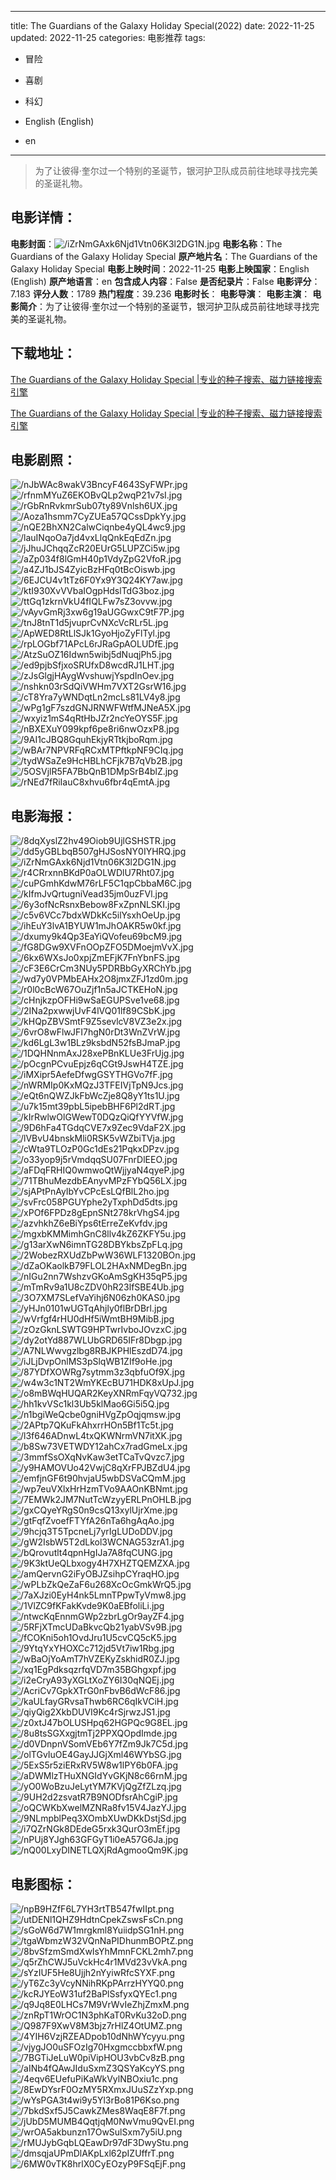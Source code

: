 
---
title: The Guardians of the Galaxy Holiday Special(2022)
date: 2022-11-25
updated: 2022-11-25
categories: 电影推荐
tags:
- 冒险
- 喜剧
- 科幻

- English (English)
- en
---


> 为了让彼得·奎尔过一个特别的圣诞节，银河护卫队成员前往地球寻找完美的圣诞礼物。

## **电影详情**：

**电影封面**：<img src="https://image.tmdb.org/t/p/w200/iZrNmGAxk6Njd1Vtn06K3l2DG1N.jpg" alt="/iZrNmGAxk6Njd1Vtn06K3l2DG1N.jpg" title="/iZrNmGAxk6Njd1Vtn06K3l2DG1N.jpg">
**电影名称**：The Guardians of the Galaxy Holiday Special
**原产地片名**：The Guardians of the Galaxy Holiday Special
**电影上映时间**：2022-11-25
**电影上映国家**：English (English)
**原产地语言**：en
**包含成人内容**：False
**是否纪录片**：False
**电影评分**：7.183
**评分人数**：1789
**热门程度**：39.236
**电影时长**：
**电影导演**：
**电影主演**：
**电影简介**：为了让彼得·奎尔过一个特别的圣诞节，银河护卫队成员前往地球寻找完美的圣诞礼物。

## **下载地址**：
[The Guardians of the Galaxy Holiday Special |专业的种子搜索、磁力链接搜索引擎](https://movie.amd794.com:2083/?search=The%20Guardians%20of%20the%20Galaxy%20Holiday%20Special&ordering=&mode=match_phrase&page_size=10&page=1)

[The Guardians of the Galaxy Holiday Special |专业的种子搜索、磁力链接搜索引擎](https://movie.amd794.com:2083/?search=The%20Guardians%20of%20the%20Galaxy%20Holiday%20Special&ordering=&mode=match_phrase&page_size=10&page=1)
 

## **电影剧照**：
<img src="https://image.tmdb.org/t/p/original/nJbWAc8wakV3BncyF4643SyFWPr.jpg" alt="/nJbWAc8wakV3BncyF4643SyFWPr.jpg" title="/nJbWAc8wakV3BncyF4643SyFWPr.jpg"><img src="https://image.tmdb.org/t/p/original/rfnmMYuZ6EKOBvQLp2wqP21v7sI.jpg" alt="/rfnmMYuZ6EKOBvQLp2wqP21v7sI.jpg" title="/rfnmMYuZ6EKOBvQLp2wqP21v7sI.jpg"><img src="https://image.tmdb.org/t/p/original/rGbRnRvkmrSub07ty89Vnlsh6UX.jpg" alt="/rGbRnRvkmrSub07ty89Vnlsh6UX.jpg" title="/rGbRnRvkmrSub07ty89Vnlsh6UX.jpg"><img src="https://image.tmdb.org/t/p/original/Aoza1hsmm7CyZUEa57QCssDpkYy.jpg" alt="/Aoza1hsmm7CyZUEa57QCssDpkYy.jpg" title="/Aoza1hsmm7CyZUEa57QCssDpkYy.jpg"><img src="https://image.tmdb.org/t/p/original/nQE2BhXN2CalwCiqnbe4yQL4wc9.jpg" alt="/nQE2BhXN2CalwCiqnbe4yQL4wc9.jpg" title="/nQE2BhXN2CalwCiqnbe4yQL4wc9.jpg"><img src="https://image.tmdb.org/t/p/original/lauINqoOa7jd4vxLlqQnkEqEdZn.jpg" alt="/lauINqoOa7jd4vxLlqQnkEqEdZn.jpg" title="/lauINqoOa7jd4vxLlqQnkEqEdZn.jpg"><img src="https://image.tmdb.org/t/p/original/jJhuJChqqZcR20EUrG5LUPZCi5w.jpg" alt="/jJhuJChqqZcR20EUrG5LUPZCi5w.jpg" title="/jJhuJChqqZcR20EUrG5LUPZCi5w.jpg"><img src="https://image.tmdb.org/t/p/original/aZp034f8lGmH40p1VdyZpG2VfoR.jpg" alt="/aZp034f8lGmH40p1VdyZpG2VfoR.jpg" title="/aZp034f8lGmH40p1VdyZpG2VfoR.jpg"><img src="https://image.tmdb.org/t/p/original/a4ZJ1bJS4ZyicBzHFq0tBcOiswb.jpg" alt="/a4ZJ1bJS4ZyicBzHFq0tBcOiswb.jpg" title="/a4ZJ1bJS4ZyicBzHFq0tBcOiswb.jpg"><img src="https://image.tmdb.org/t/p/original/6EJCU4v1tTz6F0Yx9Y3Q24KY7aw.jpg" alt="/6EJCU4v1tTz6F0Yx9Y3Q24KY7aw.jpg" title="/6EJCU4v1tTz6F0Yx9Y3Q24KY7aw.jpg"><img src="https://image.tmdb.org/t/p/original/ktI930XvVVbaIOgpHdslTdG3boz.jpg" alt="/ktI930XvVVbaIOgpHdslTdG3boz.jpg" title="/ktI930XvVVbaIOgpHdslTdG3boz.jpg"><img src="https://image.tmdb.org/t/p/original/ttGq1zkrnVkU4fIQLFw7sZ3ovvw.jpg" alt="/ttGq1zkrnVkU4fIQLFw7sZ3ovvw.jpg" title="/ttGq1zkrnVkU4fIQLFw7sZ3ovvw.jpg"><img src="https://image.tmdb.org/t/p/original/vAyvGmRj3xw6g19aUGGwxC9tF7P.jpg" alt="/vAyvGmRj3xw6g19aUGGwxC9tF7P.jpg" title="/vAyvGmRj3xw6g19aUGGwxC9tF7P.jpg"><img src="https://image.tmdb.org/t/p/original/tnJ8tnT1d5jvuprCvNXcVcRLr5L.jpg" alt="/tnJ8tnT1d5jvuprCvNXcVcRLr5L.jpg" title="/tnJ8tnT1d5jvuprCvNXcVcRLr5L.jpg"><img src="https://image.tmdb.org/t/p/original/ApWED8RtLlSJk1GyoHjoZyFlTyl.jpg" alt="/ApWED8RtLlSJk1GyoHjoZyFlTyl.jpg" title="/ApWED8RtLlSJk1GyoHjoZyFlTyl.jpg"><img src="https://image.tmdb.org/t/p/original/rpLOGbf71APcL6rJRaGpAOLUDfE.jpg" alt="/rpLOGbf71APcL6rJRaGpAOLUDfE.jpg" title="/rpLOGbf71APcL6rJRaGpAOLUDfE.jpg"><img src="https://image.tmdb.org/t/p/original/AtzSuOZ16Idwn5wibj5dNuqjPh5.jpg" alt="/AtzSuOZ16Idwn5wibj5dNuqjPh5.jpg" title="/AtzSuOZ16Idwn5wibj5dNuqjPh5.jpg"><img src="https://image.tmdb.org/t/p/original/ed9pjbSfjxoSRUfxD8wcdRJ1LHT.jpg" alt="/ed9pjbSfjxoSRUfxD8wcdRJ1LHT.jpg" title="/ed9pjbSfjxoSRUfxD8wcdRJ1LHT.jpg"><img src="https://image.tmdb.org/t/p/original/zJsGlgjHAygWvshuwjYspdInOev.jpg" alt="/zJsGlgjHAygWvshuwjYspdInOev.jpg" title="/zJsGlgjHAygWvshuwjYspdInOev.jpg"><img src="https://image.tmdb.org/t/p/original/nshkn03rSdQiVWHm7VXT2GsrW16.jpg" alt="/nshkn03rSdQiVWHm7VXT2GsrW16.jpg" title="/nshkn03rSdQiVWHm7VXT2GsrW16.jpg"><img src="https://image.tmdb.org/t/p/original/cT8Yra7yWNDqtLn2mcLs81LV4y8.jpg" alt="/cT8Yra7yWNDqtLn2mcLs81LV4y8.jpg" title="/cT8Yra7yWNDqtLn2mcLs81LV4y8.jpg"><img src="https://image.tmdb.org/t/p/original/wPg1gF7szdGNJRNWFWtfMJNeA5X.jpg" alt="/wPg1gF7szdGNJRNWFWtfMJNeA5X.jpg" title="/wPg1gF7szdGNJRNWFWtfMJNeA5X.jpg"><img src="https://image.tmdb.org/t/p/original/wxyiz1mS4qRtHbJZr2ncYeOYS5F.jpg" alt="/wxyiz1mS4qRtHbJZr2ncYeOYS5F.jpg" title="/wxyiz1mS4qRtHbJZr2ncYeOYS5F.jpg"><img src="https://image.tmdb.org/t/p/original/nBXEXuY099kpf6pe8ri6nwOzxP8.jpg" alt="/nBXEXuY099kpf6pe8ri6nwOzxP8.jpg" title="/nBXEXuY099kpf6pe8ri6nwOzxP8.jpg"><img src="https://image.tmdb.org/t/p/original/9AI1cJBQ8GquhEkjyRTtkjboRqm.jpg" alt="/9AI1cJBQ8GquhEkjyRTtkjboRqm.jpg" title="/9AI1cJBQ8GquhEkjyRTtkjboRqm.jpg"><img src="https://image.tmdb.org/t/p/original/wBAr7NPVRFqRCxMTPftkpNF9CIq.jpg" alt="/wBAr7NPVRFqRCxMTPftkpNF9CIq.jpg" title="/wBAr7NPVRFqRCxMTPftkpNF9CIq.jpg"><img src="https://image.tmdb.org/t/p/original/tydWSaZe9HcHBLhCFjk7B7qVb2B.jpg" alt="/tydWSaZe9HcHBLhCFjk7B7qVb2B.jpg" title="/tydWSaZe9HcHBLhCFjk7B7qVb2B.jpg"><img src="https://image.tmdb.org/t/p/original/5OSVjlR5FA7BbQnB1DMpSrB4blZ.jpg" alt="/5OSVjlR5FA7BbQnB1DMpSrB4blZ.jpg" title="/5OSVjlR5FA7BbQnB1DMpSrB4blZ.jpg"><img src="https://image.tmdb.org/t/p/original/rNEd7fRiIauC8xhvu6fbr4qEmtA.jpg" alt="/rNEd7fRiIauC8xhvu6fbr4qEmtA.jpg" title="/rNEd7fRiIauC8xhvu6fbr4qEmtA.jpg">

## **电影海报**：
<img src="https://image.tmdb.org/t/p/original/8dqXyslZ2hv49Oiob9UjlGSHSTR.jpg" alt="/8dqXyslZ2hv49Oiob9UjlGSHSTR.jpg" title="/8dqXyslZ2hv49Oiob9UjlGSHSTR.jpg"><img src="https://image.tmdb.org/t/p/original/dd5yGBLbqB507gHJSosNY0IYHRQ.jpg" alt="/dd5yGBLbqB507gHJSosNY0IYHRQ.jpg" title="/dd5yGBLbqB507gHJSosNY0IYHRQ.jpg"><img src="https://image.tmdb.org/t/p/original/iZrNmGAxk6Njd1Vtn06K3l2DG1N.jpg" alt="/iZrNmGAxk6Njd1Vtn06K3l2DG1N.jpg" title="/iZrNmGAxk6Njd1Vtn06K3l2DG1N.jpg"><img src="https://image.tmdb.org/t/p/original/r4CRrxnnBKdP0aOLWDlU7Rht07.jpg" alt="/r4CRrxnnBKdP0aOLWDlU7Rht07.jpg" title="/r4CRrxnnBKdP0aOLWDlU7Rht07.jpg"><img src="https://image.tmdb.org/t/p/original/cuPGmhKdwM76rLF5C1qpCbbaM6C.jpg" alt="/cuPGmhKdwM76rLF5C1qpCbbaM6C.jpg" title="/cuPGmhKdwM76rLF5C1qpCbbaM6C.jpg"><img src="https://image.tmdb.org/t/p/original/kIfmJvQrtugniVead35jm0uzFVl.jpg" alt="/kIfmJvQrtugniVead35jm0uzFVl.jpg" title="/kIfmJvQrtugniVead35jm0uzFVl.jpg"><img src="https://image.tmdb.org/t/p/original/6y3ofNcRsnxBebow8FxZpnNLSKI.jpg" alt="/6y3ofNcRsnxBebow8FxZpnNLSKI.jpg" title="/6y3ofNcRsnxBebow8FxZpnNLSKI.jpg"><img src="https://image.tmdb.org/t/p/original/c5v6VCc7bdxWDkKc5ilYsxhOeUp.jpg" alt="/c5v6VCc7bdxWDkKc5ilYsxhOeUp.jpg" title="/c5v6VCc7bdxWDkKc5ilYsxhOeUp.jpg"><img src="https://image.tmdb.org/t/p/original/ihEuY3lvA1BYUW1mJhOAKR5w0kf.jpg" alt="/ihEuY3lvA1BYUW1mJhOAKR5w0kf.jpg" title="/ihEuY3lvA1BYUW1mJhOAKR5w0kf.jpg"><img src="https://image.tmdb.org/t/p/original/dxumy9k4Qp3EaYiQVofeu69bcM9.jpg" alt="/dxumy9k4Qp3EaYiQVofeu69bcM9.jpg" title="/dxumy9k4Qp3EaYiQVofeu69bcM9.jpg"><img src="https://image.tmdb.org/t/p/original/fG8DGw9XVFnOOpZFO5DMoejmVvX.jpg" alt="/fG8DGw9XVFnOOpZFO5DMoejmVvX.jpg" title="/fG8DGw9XVFnOOpZFO5DMoejmVvX.jpg"><img src="https://image.tmdb.org/t/p/original/6kx6WXsJo0xpjZmEFjK7FnYbnFS.jpg" alt="/6kx6WXsJo0xpjZmEFjK7FnYbnFS.jpg" title="/6kx6WXsJo0xpjZmEFjK7FnYbnFS.jpg"><img src="https://image.tmdb.org/t/p/original/cF3E6CrCm3NUy5PDRBbGyXRChYb.jpg" alt="/cF3E6CrCm3NUy5PDRBbGyXRChYb.jpg" title="/cF3E6CrCm3NUy5PDRBbGyXRChYb.jpg"><img src="https://image.tmdb.org/t/p/original/wd7y0VPMbEAHx2O8jmxZFJ1zd0m.jpg" alt="/wd7y0VPMbEAHx2O8jmxZFJ1zd0m.jpg" title="/wd7y0VPMbEAHx2O8jmxZFJ1zd0m.jpg"><img src="https://image.tmdb.org/t/p/original/r0l0cBcW67OuZjf1n5aJCTKEHoN.jpg" alt="/r0l0cBcW67OuZjf1n5aJCTKEHoN.jpg" title="/r0l0cBcW67OuZjf1n5aJCTKEHoN.jpg"><img src="https://image.tmdb.org/t/p/original/cHnjkzpOFHi9wSaEGUPSve1ve68.jpg" alt="/cHnjkzpOFHi9wSaEGUPSve1ve68.jpg" title="/cHnjkzpOFHi9wSaEGUPSve1ve68.jpg"><img src="https://image.tmdb.org/t/p/original/2INa2pxwwjUvF4lVQ01lf89CSbK.jpg" alt="/2INa2pxwwjUvF4lVQ01lf89CSbK.jpg" title="/2INa2pxwwjUvF4lVQ01lf89CSbK.jpg"><img src="https://image.tmdb.org/t/p/original/kHQpZBVSmtF9Z5sevlcV8VZ3e2x.jpg" alt="/kHQpZBVSmtF9Z5sevlcV8VZ3e2x.jpg" title="/kHQpZBVSmtF9Z5sevlcV8VZ3e2x.jpg"><img src="https://image.tmdb.org/t/p/original/6vrO8wFlwJFI7hgN0rDt3WnZVrW.jpg" alt="/6vrO8wFlwJFI7hgN0rDt3WnZVrW.jpg" title="/6vrO8wFlwJFI7hgN0rDt3WnZVrW.jpg"><img src="https://image.tmdb.org/t/p/original/kd6LgL3w1BLz9ksbdN52fsBJmaP.jpg" alt="/kd6LgL3w1BLz9ksbdN52fsBJmaP.jpg" title="/kd6LgL3w1BLz9ksbdN52fsBJmaP.jpg"><img src="https://image.tmdb.org/t/p/original/1DQHNnmAxJ28xePBnKLUe3FrUjg.jpg" alt="/1DQHNnmAxJ28xePBnKLUe3FrUjg.jpg" title="/1DQHNnmAxJ28xePBnKLUe3FrUjg.jpg"><img src="https://image.tmdb.org/t/p/original/pOcgnPCvuEpjz6qCGt9JswH4TZE.jpg" alt="/pOcgnPCvuEpjz6qCGt9JswH4TZE.jpg" title="/pOcgnPCvuEpjz6qCGt9JswH4TZE.jpg"><img src="https://image.tmdb.org/t/p/original/iMXipr5AefeDfwgGSYTHGVo7fF.jpg" alt="/iMXipr5AefeDfwgGSYTHGVo7fF.jpg" title="/iMXipr5AefeDfwgGSYTHGVo7fF.jpg"><img src="https://image.tmdb.org/t/p/original/nWRMIp0KxMQzJ3TFEIVjTpN9Jcs.jpg" alt="/nWRMIp0KxMQzJ3TFEIVjTpN9Jcs.jpg" title="/nWRMIp0KxMQzJ3TFEIVjTpN9Jcs.jpg"><img src="https://image.tmdb.org/t/p/original/eQt6nQWZJkFbWcZje8Q8yY1ts1U.jpg" alt="/eQt6nQWZJkFbWcZje8Q8yY1ts1U.jpg" title="/eQt6nQWZJkFbWcZje8Q8yY1ts1U.jpg"><img src="https://image.tmdb.org/t/p/original/u7k15mt39pbL5ipebBHF6Pl2dRT.jpg" alt="/u7k15mt39pbL5ipebBHF6Pl2dRT.jpg" title="/u7k15mt39pbL5ipebBHF6Pl2dRT.jpg"><img src="https://image.tmdb.org/t/p/original/kIrRwlwOlGWewT0DQzQiQfYYVfW.jpg" alt="/kIrRwlwOlGWewT0DQzQiQfYYVfW.jpg" title="/kIrRwlwOlGWewT0DQzQiQfYYVfW.jpg"><img src="https://image.tmdb.org/t/p/original/9D6hFa4TGdqCVE7x9Zec9VdaF2X.jpg" alt="/9D6hFa4TGdqCVE7x9Zec9VdaF2X.jpg" title="/9D6hFa4TGdqCVE7x9Zec9VdaF2X.jpg"><img src="https://image.tmdb.org/t/p/original/lVBvU4bnskMli0RSK5vWZbiTVja.jpg" alt="/lVBvU4bnskMli0RSK5vWZbiTVja.jpg" title="/lVBvU4bnskMli0RSK5vWZbiTVja.jpg"><img src="https://image.tmdb.org/t/p/original/cWta9TLOzP0Gc1dEs21PqkxDPzv.jpg" alt="/cWta9TLOzP0Gc1dEs21PqkxDPzv.jpg" title="/cWta9TLOzP0Gc1dEs21PqkxDPzv.jpg"><img src="https://image.tmdb.org/t/p/original/o33yop9j5rVmdqqSU07FnrDlEEO.jpg" alt="/o33yop9j5rVmdqqSU07FnrDlEEO.jpg" title="/o33yop9j5rVmdqqSU07FnrDlEEO.jpg"><img src="https://image.tmdb.org/t/p/original/aFDqFRHIQ0wmwoQtWjjyaN4qyeP.jpg" alt="/aFDqFRHIQ0wmwoQtWjjyaN4qyeP.jpg" title="/aFDqFRHIQ0wmwoQtWjjyaN4qyeP.jpg"><img src="https://image.tmdb.org/t/p/original/71TBhuMezdbEAnyvMPzFYbQ56LX.jpg" alt="/71TBhuMezdbEAnyvMPzFYbQ56LX.jpg" title="/71TBhuMezdbEAnyvMPzFYbQ56LX.jpg"><img src="https://image.tmdb.org/t/p/original/sjAPtPnAyIbYvCPcEsLQfBlL2ho.jpg" alt="/sjAPtPnAyIbYvCPcEsLQfBlL2ho.jpg" title="/sjAPtPnAyIbYvCPcEsLQfBlL2ho.jpg"><img src="https://image.tmdb.org/t/p/original/svFrc058PGUYphe2yTxphDd5dts.jpg" alt="/svFrc058PGUYphe2yTxphDd5dts.jpg" title="/svFrc058PGUYphe2yTxphDd5dts.jpg"><img src="https://image.tmdb.org/t/p/original/xPOf6FPDz8gEpnSNt278krVhgS4.jpg" alt="/xPOf6FPDz8gEpnSNt278krVhgS4.jpg" title="/xPOf6FPDz8gEpnSNt278krVhgS4.jpg"><img src="https://image.tmdb.org/t/p/original/azvhkhZ6eBiYps6tErreZeKvfdv.jpg" alt="/azvhkhZ6eBiYps6tErreZeKvfdv.jpg" title="/azvhkhZ6eBiYps6tErreZeKvfdv.jpg"><img src="https://image.tmdb.org/t/p/original/mgxbKMMimhGnC8llv4kZ6ZKFY5u.jpg" alt="/mgxbKMMimhGnC8llv4kZ6ZKFY5u.jpg" title="/mgxbKMMimhGnC8llv4kZ6ZKFY5u.jpg"><img src="https://image.tmdb.org/t/p/original/g13arXwN6imnTG28DBYkbsZpFLq.jpg" alt="/g13arXwN6imnTG28DBYkbsZpFLq.jpg" title="/g13arXwN6imnTG28DBYkbsZpFLq.jpg"><img src="https://image.tmdb.org/t/p/original/2WobezRXUdZbPwW36WLF1320BOn.jpg" alt="/2WobezRXUdZbPwW36WLF1320BOn.jpg" title="/2WobezRXUdZbPwW36WLF1320BOn.jpg"><img src="https://image.tmdb.org/t/p/original/dZaOKaolkB79FLOL2HAxNMDegBn.jpg" alt="/dZaOKaolkB79FLOL2HAxNMDegBn.jpg" title="/dZaOKaolkB79FLOL2HAxNMDegBn.jpg"><img src="https://image.tmdb.org/t/p/original/nIGu2nn7WshzvGKoAmSgKH35qP5.jpg" alt="/nIGu2nn7WshzvGKoAmSgKH35qP5.jpg" title="/nIGu2nn7WshzvGKoAmSgKH35qP5.jpg"><img src="https://image.tmdb.org/t/p/original/mTmRv9a1U8cZDV0hR23lfSBE4Ub.jpg" alt="/mTmRv9a1U8cZDV0hR23lfSBE4Ub.jpg" title="/mTmRv9a1U8cZDV0hR23lfSBE4Ub.jpg"><img src="https://image.tmdb.org/t/p/original/3O7XM7SLefVaYihj6N06zh0KAS0.jpg" alt="/3O7XM7SLefVaYihj6N06zh0KAS0.jpg" title="/3O7XM7SLefVaYihj6N06zh0KAS0.jpg"><img src="https://image.tmdb.org/t/p/original/yHJn0101wUGTqAhjly0flBrDBrl.jpg" alt="/yHJn0101wUGTqAhjly0flBrDBrl.jpg" title="/yHJn0101wUGTqAhjly0flBrDBrl.jpg"><img src="https://image.tmdb.org/t/p/original/wVrfgf4rHU0dHf5iWmtBH9MibB.jpg" alt="/wVrfgf4rHU0dHf5iWmtBH9MibB.jpg" title="/wVrfgf4rHU0dHf5iWmtBH9MibB.jpg"><img src="https://image.tmdb.org/t/p/original/zOzGknLSWTG9HPTwrIvboJOvzxC.jpg" alt="/zOzGknLSWTG9HPTwrIvboJOvzxC.jpg" title="/zOzGknLSWTG9HPTwrIvboJOvzxC.jpg"><img src="https://image.tmdb.org/t/p/original/dy2otYd887WLUbGRD65IFr8Dbgp.jpg" alt="/dy2otYd887WLUbGRD65IFr8Dbgp.jpg" title="/dy2otYd887WLUbGRD65IFr8Dbgp.jpg"><img src="https://image.tmdb.org/t/p/original/A7NLWwvgzlbg8RBJKPHlEszdD74.jpg" alt="/A7NLWwvgzlbg8RBJKPHlEszdD74.jpg" title="/A7NLWwvgzlbg8RBJKPHlEszdD74.jpg"><img src="https://image.tmdb.org/t/p/original/iJLjDvpOnlMS3pSlqWB1ZIf9oHe.jpg" alt="/iJLjDvpOnlMS3pSlqWB1ZIf9oHe.jpg" title="/iJLjDvpOnlMS3pSlqWB1ZIf9oHe.jpg"><img src="https://image.tmdb.org/t/p/original/87YDfXOWRg7sytmm3z3qbfuOf9X.jpg" alt="/87YDfXOWRg7sytmm3z3qbfuOf9X.jpg" title="/87YDfXOWRg7sytmm3z3qbfuOf9X.jpg"><img src="https://image.tmdb.org/t/p/original/w4w3c1NT2WmYKEcBU71HDK8xUpJ.jpg" alt="/w4w3c1NT2WmYKEcBU71HDK8xUpJ.jpg" title="/w4w3c1NT2WmYKEcBU71HDK8xUpJ.jpg"><img src="https://image.tmdb.org/t/p/original/o8mBWqHUQAR2KeyXNRmFqyVQ732.jpg" alt="/o8mBWqHUQAR2KeyXNRmFqyVQ732.jpg" title="/o8mBWqHUQAR2KeyXNRmFqyVQ732.jpg"><img src="https://image.tmdb.org/t/p/original/hh1kvVSc1kl3Ub5klMao6Gi5i5Q.jpg" alt="/hh1kvVSc1kl3Ub5klMao6Gi5i5Q.jpg" title="/hh1kvVSc1kl3Ub5klMao6Gi5i5Q.jpg"><img src="https://image.tmdb.org/t/p/original/n1bgiWeQcbe0gniHVgZpOqjqmsw.jpg" alt="/n1bgiWeQcbe0gniHVgZpOqjqmsw.jpg" title="/n1bgiWeQcbe0gniHVgZpOqjqmsw.jpg"><img src="https://image.tmdb.org/t/p/original/2APtp7QKuFkAhxrrHOn5Bf1Tc5t.jpg" alt="/2APtp7QKuFkAhxrrHOn5Bf1Tc5t.jpg" title="/2APtp7QKuFkAhxrrHOn5Bf1Tc5t.jpg"><img src="https://image.tmdb.org/t/p/original/l3f646ADnwL4txQKWNrmVN7itXK.jpg" alt="/l3f646ADnwL4txQKWNrmVN7itXK.jpg" title="/l3f646ADnwL4txQKWNrmVN7itXK.jpg"><img src="https://image.tmdb.org/t/p/original/b8Sw73VETWDY12ahCx7radGmeLx.jpg" alt="/b8Sw73VETWDY12ahCx7radGmeLx.jpg" title="/b8Sw73VETWDY12ahCx7radGmeLx.jpg"><img src="https://image.tmdb.org/t/p/original/3mmfSsOXqNvKaw3etTCaTvQvzc7.jpg" alt="/3mmfSsOXqNvKaw3etTCaTvQvzc7.jpg" title="/3mmfSsOXqNvKaw3etTCaTvQvzc7.jpg"><img src="https://image.tmdb.org/t/p/original/y9HAMOVUo42VwjC8qXrFPJBZdU4.jpg" alt="/y9HAMOVUo42VwjC8qXrFPJBZdU4.jpg" title="/y9HAMOVUo42VwjC8qXrFPJBZdU4.jpg"><img src="https://image.tmdb.org/t/p/original/emfjnGF6t90hvjaU5wbDSVaCQmM.jpg" alt="/emfjnGF6t90hvjaU5wbDSVaCQmM.jpg" title="/emfjnGF6t90hvjaU5wbDSVaCQmM.jpg"><img src="https://image.tmdb.org/t/p/original/wp7euVXlxHrHzmTVo9AAOnKBNmt.jpg" alt="/wp7euVXlxHrHzmTVo9AAOnKBNmt.jpg" title="/wp7euVXlxHrHzmTVo9AAOnKBNmt.jpg"><img src="https://image.tmdb.org/t/p/original/7EMWk2JM7NutTcWzyyERLPnOHLB.jpg" alt="/7EMWk2JM7NutTcWzyyERLPnOHLB.jpg" title="/7EMWk2JM7NutTcWzyyERLPnOHLB.jpg"><img src="https://image.tmdb.org/t/p/original/gxCQyeYRgS0n9csQ13xylUjrXme.jpg" alt="/gxCQyeYRgS0n9csQ13xylUjrXme.jpg" title="/gxCQyeYRgS0n9csQ13xylUjrXme.jpg"><img src="https://image.tmdb.org/t/p/original/gtFqfZvoefFTYfA26nTa6hgAqAo.jpg" alt="/gtFqfZvoefFTYfA26nTa6hgAqAo.jpg" title="/gtFqfZvoefFTYfA26nTa6hgAqAo.jpg"><img src="https://image.tmdb.org/t/p/original/9hcjq3T5TpcneLj7yrIgLUDoDDV.jpg" alt="/9hcjq3T5TpcneLj7yrIgLUDoDDV.jpg" title="/9hcjq3T5TpcneLj7yrIgLUDoDDV.jpg"><img src="https://image.tmdb.org/t/p/original/gW2IsbW5T2dLkol3WCNAG53zrA1.jpg" alt="/gW2IsbW5T2dLkol3WCNAG53zrA1.jpg" title="/gW2IsbW5T2dLkol3WCNAG53zrA1.jpg"><img src="https://image.tmdb.org/t/p/original/bQrovutlt4qpnHgIJa7A8fqCUNG.jpg" alt="/bQrovutlt4qpnHgIJa7A8fqCUNG.jpg" title="/bQrovutlt4qpnHgIJa7A8fqCUNG.jpg"><img src="https://image.tmdb.org/t/p/original/9K3ktUeQLbxogy4H7XHZTQEMZXA.jpg" alt="/9K3ktUeQLbxogy4H7XHZTQEMZXA.jpg" title="/9K3ktUeQLbxogy4H7XHZTQEMZXA.jpg"><img src="https://image.tmdb.org/t/p/original/amQervnG2iFyOBJZsihpCYraqHO.jpg" alt="/amQervnG2iFyOBJZsihpCYraqHO.jpg" title="/amQervnG2iFyOBJZsihpCYraqHO.jpg"><img src="https://image.tmdb.org/t/p/original/wPLbZkQeZaF6u268XcOcGmkWrQ5.jpg" alt="/wPLbZkQeZaF6u268XcOcGmkWrQ5.jpg" title="/wPLbZkQeZaF6u268XcOcGmkWrQ5.jpg"><img src="https://image.tmdb.org/t/p/original/7aXJzi0EyH4nk5LmnTPpwTyVmw8.jpg" alt="/7aXJzi0EyH4nk5LmnTPpwTyVmw8.jpg" title="/7aXJzi0EyH4nk5LmnTPpwTyVmw8.jpg"><img src="https://image.tmdb.org/t/p/original/1VlZC9fKFakKvde9K0aEBfoliLi.jpg" alt="/1VlZC9fKFakKvde9K0aEBfoliLi.jpg" title="/1VlZC9fKFakKvde9K0aEBfoliLi.jpg"><img src="https://image.tmdb.org/t/p/original/ntwcKqEnnmGWp2zbrLgOr9ayZF4.jpg" alt="/ntwcKqEnnmGWp2zbrLgOr9ayZF4.jpg" title="/ntwcKqEnnmGWp2zbrLgOr9ayZF4.jpg"><img src="https://image.tmdb.org/t/p/original/5RFjXTmcUDaBkvcQb21yabVSv9B.jpg" alt="/5RFjXTmcUDaBkvcQb21yabVSv9B.jpg" title="/5RFjXTmcUDaBkvcQb21yabVSv9B.jpg"><img src="https://image.tmdb.org/t/p/original/fCOKni5oh1OvdJru1U5cvCQ5cK5.jpg" alt="/fCOKni5oh1OvdJru1U5cvCQ5cK5.jpg" title="/fCOKni5oh1OvdJru1U5cvCQ5cK5.jpg"><img src="https://image.tmdb.org/t/p/original/9YtqYxYHOXCc712jd5Vt7iw1Rbg.jpg" alt="/9YtqYxYHOXCc712jd5Vt7iw1Rbg.jpg" title="/9YtqYxYHOXCc712jd5Vt7iw1Rbg.jpg"><img src="https://image.tmdb.org/t/p/original/wBaOjYoAmT7hVZEKyZskhidR0ZJ.jpg" alt="/wBaOjYoAmT7hVZEKyZskhidR0ZJ.jpg" title="/wBaOjYoAmT7hVZEKyZskhidR0ZJ.jpg"><img src="https://image.tmdb.org/t/p/original/xq1EgPdksqzrfqVD7m35BGhgxpf.jpg" alt="/xq1EgPdksqzrfqVD7m35BGhgxpf.jpg" title="/xq1EgPdksqzrfqVD7m35BGhgxpf.jpg"><img src="https://image.tmdb.org/t/p/original/i2eCryA93yXGLtXoZY6I30qNQEj.jpg" alt="/i2eCryA93yXGLtXoZY6I30qNQEj.jpg" title="/i2eCryA93yXGLtXoZY6I30qNQEj.jpg"><img src="https://image.tmdb.org/t/p/original/AcriCv7GpkXTrG0nFbvB6dWcF86.jpg" alt="/AcriCv7GpkXTrG0nFbvB6dWcF86.jpg" title="/AcriCv7GpkXTrG0nFbvB6dWcF86.jpg"><img src="https://image.tmdb.org/t/p/original/kaULfayGRvsaThwb6RC6qIkVCiH.jpg" alt="/kaULfayGRvsaThwb6RC6qIkVCiH.jpg" title="/kaULfayGRvsaThwb6RC6qIkVCiH.jpg"><img src="https://image.tmdb.org/t/p/original/qiyQig2XkbDUVI9Kc4rSjrwzJS1.jpg" alt="/qiyQig2XkbDUVI9Kc4rSjrwzJS1.jpg" title="/qiyQig2XkbDUVI9Kc4rSjrwzJS1.jpg"><img src="https://image.tmdb.org/t/p/original/z0xtJ47bOLUSHpq62HGPQc9G8EL.jpg" alt="/z0xtJ47bOLUSHpq62HGPQc9G8EL.jpg" title="/z0xtJ47bOLUSHpq62HGPQc9G8EL.jpg"><img src="https://image.tmdb.org/t/p/original/8u8tsSGXxgjtmTj2PPXQOpdImde.jpg" alt="/8u8tsSGXxgjtmTj2PPXQOpdImde.jpg" title="/8u8tsSGXxgjtmTj2PPXQOpdImde.jpg"><img src="https://image.tmdb.org/t/p/original/d0VDnpnVSomVEb6Y7fZm9Jk7C5d.jpg" alt="/d0VDnpnVSomVEb6Y7fZm9Jk7C5d.jpg" title="/d0VDnpnVSomVEb6Y7fZm9Jk7C5d.jpg"><img src="https://image.tmdb.org/t/p/original/olTGvIuOE4GayJJGjXml46WYbSG.jpg" alt="/olTGvIuOE4GayJJGjXml46WYbSG.jpg" title="/olTGvIuOE4GayJJGjXml46WYbSG.jpg"><img src="https://image.tmdb.org/t/p/original/5ExS5r5ziERxRV5W8w1lPY6b0FA.jpg" alt="/5ExS5r5ziERxRV5W8w1lPY6b0FA.jpg" title="/5ExS5r5ziERxRV5W8w1lPY6b0FA.jpg"><img src="https://image.tmdb.org/t/p/original/aDWMlzTHuXNGIdYvGKjN8c66rnM.jpg" alt="/aDWMlzTHuXNGIdYvGKjN8c66rnM.jpg" title="/aDWMlzTHuXNGIdYvGKjN8c66rnM.jpg"><img src="https://image.tmdb.org/t/p/original/yO0WoBzuJeLytYM7KVjQgZfZLzq.jpg" alt="/yO0WoBzuJeLytYM7KVjQgZfZLzq.jpg" title="/yO0WoBzuJeLytYM7KVjQgZfZLzq.jpg"><img src="https://image.tmdb.org/t/p/original/9UH2d2zsvatR7B9NODfsrAhCgiP.jpg" alt="/9UH2d2zsvatR7B9NODfsrAhCgiP.jpg" title="/9UH2d2zsvatR7B9NODfsrAhCgiP.jpg"><img src="https://image.tmdb.org/t/p/original/oQCWKbXwelMZNRa8fv15V4JazYJ.jpg" alt="/oQCWKbXwelMZNRa8fv15V4JazYJ.jpg" title="/oQCWKbXwelMZNRa8fv15V4JazYJ.jpg"><img src="https://image.tmdb.org/t/p/original/9NLmpblPeq3XOmbXUwDKkDstjSd.jpg" alt="/9NLmpblPeq3XOmbXUwDKkDstjSd.jpg" title="/9NLmpblPeq3XOmbXUwDKkDstjSd.jpg"><img src="https://image.tmdb.org/t/p/original/i7QZrNGk8DEdeG5rxk3QurO3mEf.jpg" alt="/i7QZrNGk8DEdeG5rxk3QurO3mEf.jpg" title="/i7QZrNGk8DEdeG5rxk3QurO3mEf.jpg"><img src="https://image.tmdb.org/t/p/original/nPUj8YJgh63GFGyT1i0eA57G6Ja.jpg" alt="/nPUj8YJgh63GFGyT1i0eA57G6Ja.jpg" title="/nPUj8YJgh63GFGyT1i0eA57G6Ja.jpg"><img src="https://image.tmdb.org/t/p/original/nQ00LxyDINETLQXjRdAgmooQm9K.jpg" alt="/nQ00LxyDINETLQXjRdAgmooQm9K.jpg" title="/nQ00LxyDINETLQXjRdAgmooQm9K.jpg">

## **电影图标**：
<img src="https://image.tmdb.org/t/p/original/npB9HZfF6L7YH3rtTB547fwIIpt.png" alt="/npB9HZfF6L7YH3rtTB547fwIIpt.png" title="/npB9HZfF6L7YH3rtTB547fwIIpt.png"><img src="https://image.tmdb.org/t/p/original/utDENl1QHZ9HdtnCpekZswsFsCn.png" alt="/utDENl1QHZ9HdtnCpekZswsFsCn.png" title="/utDENl1QHZ9HdtnCpekZswsFsCn.png"><img src="https://image.tmdb.org/t/p/original/sGoW6d7W1mrgkml8YuiidpSG1nH.png" alt="/sGoW6d7W1mrgkml8YuiidpSG1nH.png" title="/sGoW6d7W1mrgkml8YuiidpSG1nH.png"><img src="https://image.tmdb.org/t/p/original/tgaWbmzW32VQnNaPIDhunmBOPtZ.png" alt="/tgaWbmzW32VQnNaPIDhunmBOPtZ.png" title="/tgaWbmzW32VQnNaPIDhunmBOPtZ.png"><img src="https://image.tmdb.org/t/p/original/8bvSfzmSmdXwIsYhMmnFCKL2mh7.png" alt="/8bvSfzmSmdXwIsYhMmnFCKL2mh7.png" title="/8bvSfzmSmdXwIsYhMmnFCKL2mh7.png"><img src="https://image.tmdb.org/t/p/original/q5rZhCWJ5uVckHc4r1MVd23vVkA.png" alt="/q5rZhCWJ5uVckHc4r1MVd23vVkA.png" title="/q5rZhCWJ5uVckHc4r1MVd23vVkA.png"><img src="https://image.tmdb.org/t/p/original/sYzIUF5He8Ujjh2nYyiwRfcSYXF.png" alt="/sYzIUF5He8Ujjh2nYyiwRfcSYXF.png" title="/sYzIUF5He8Ujjh2nYyiwRfcSYXF.png"><img src="https://image.tmdb.org/t/p/original/yT6Zc3yVcyNNihRKpPArrzHYYQ0.png" alt="/yT6Zc3yVcyNNihRKpPArrzHYYQ0.png" title="/yT6Zc3yVcyNNihRKpPArrzHYYQ0.png"><img src="https://image.tmdb.org/t/p/original/kcRJYEoW31uf2BaPlSsfyxQYEc1.png" alt="/kcRJYEoW31uf2BaPlSsfyxQYEc1.png" title="/kcRJYEoW31uf2BaPlSsfyxQYEc1.png"><img src="https://image.tmdb.org/t/p/original/q9Jq8E0LHCs7M9VrWvIeZhjZmxM.png" alt="/q9Jq8E0LHCs7M9VrWvIeZhjZmxM.png" title="/q9Jq8E0LHCs7M9VrWvIeZhjZmxM.png"><img src="https://image.tmdb.org/t/p/original/znRpT1WrOC1N3phKaT0RvKu32oD.png" alt="/znRpT1WrOC1N3phKaT0RvKu32oD.png" title="/znRpT1WrOC1N3phKaT0RvKu32oD.png"><img src="https://image.tmdb.org/t/p/original/Q987F9XwV8M3bjz7rHlZ4OtUMZ.png" alt="/Q987F9XwV8M3bjz7rHlZ4OtUMZ.png" title="/Q987F9XwV8M3bjz7rHlZ4OtUMZ.png"><img src="https://image.tmdb.org/t/p/original/4YIH6VzjRZEADpob10dNhWYcyyu.png" alt="/4YIH6VzjRZEADpob10dNhWYcyyu.png" title="/4YIH6VzjRZEADpob10dNhWYcyyu.png"><img src="https://image.tmdb.org/t/p/original/vjygJO0uSFOzIg70HxgmccbbxfW.png" alt="/vjygJO0uSFOzIg70HxgmccbbxfW.png" title="/vjygJO0uSFOzIg70HxgmccbbxfW.png"><img src="https://image.tmdb.org/t/p/original/7BGTiJeLuW0piVipHOU3vbCv8zB.png" alt="/7BGTiJeLuW0piVipHOU3vbCv8zB.png" title="/7BGTiJeLuW0piVipHOU3vbCv8zB.png"><img src="https://image.tmdb.org/t/p/original/aINb4fQAwJIduSxmZ3QSYaKcyYS.png" alt="/aINb4fQAwJIduSxmZ3QSYaKcyYS.png" title="/aINb4fQAwJIduSxmZ3QSYaKcyYS.png"><img src="https://image.tmdb.org/t/p/original/4eqv6EUefuPiKaWkVylNBOxiu1c.png" alt="/4eqv6EUefuPiKaWkVylNBOxiu1c.png" title="/4eqv6EUefuPiKaWkVylNBOxiu1c.png"><img src="https://image.tmdb.org/t/p/original/8EwDYsrF0OzMY5RXmxJUuSZzYxp.png" alt="/8EwDYsrF0OzMY5RXmxJUuSZzYxp.png" title="/8EwDYsrF0OzMY5RXmxJUuSZzYxp.png"><img src="https://image.tmdb.org/t/p/original/wYsPGA3t4wi9y5Yl3rBo81P6Kso.png" alt="/wYsPGA3t4wi9y5Yl3rBo81P6Kso.png" title="/wYsPGA3t4wi9y5Yl3rBo81P6Kso.png"><img src="https://image.tmdb.org/t/p/original/7bkdSxf5J5CawkZMes8WaqE8F7f.png" alt="/7bkdSxf5J5CawkZMes8WaqE8F7f.png" title="/7bkdSxf5J5CawkZMes8WaqE8F7f.png"><img src="https://image.tmdb.org/t/p/original/jUbD5MUMB4QqtjqM0NwVmu9QvEI.png" alt="/jUbD5MUMB4QqtjqM0NwVmu9QvEI.png" title="/jUbD5MUMB4QqtjqM0NwVmu9QvEI.png"><img src="https://image.tmdb.org/t/p/original/wrOA5akbunzn17OwSulSxm7y5iU.png" alt="/wrOA5akbunzn17OwSulSxm7y5iU.png" title="/wrOA5akbunzn17OwSulSxm7y5iU.png"><img src="https://image.tmdb.org/t/p/original/rMUJybGqbLQEawDr97dF3DwyStu.png" alt="/rMUJybGqbLQEawDr97dF3DwyStu.png" title="/rMUJybGqbLQEawDr97dF3DwyStu.png"><img src="https://image.tmdb.org/t/p/original/dmsqjaUPmDlAKpLxl62pIZUffrT.png" alt="/dmsqjaUPmDlAKpLxl62pIZUffrT.png" title="/dmsqjaUPmDlAKpLxl62pIZUffrT.png"><img src="https://image.tmdb.org/t/p/original/6MW0vTK8hrlX0CyEOzyP9FSqEjF.png" alt="/6MW0vTK8hrlX0CyEOzyP9FSqEjF.png" title="/6MW0vTK8hrlX0CyEOzyP9FSqEjF.png">
